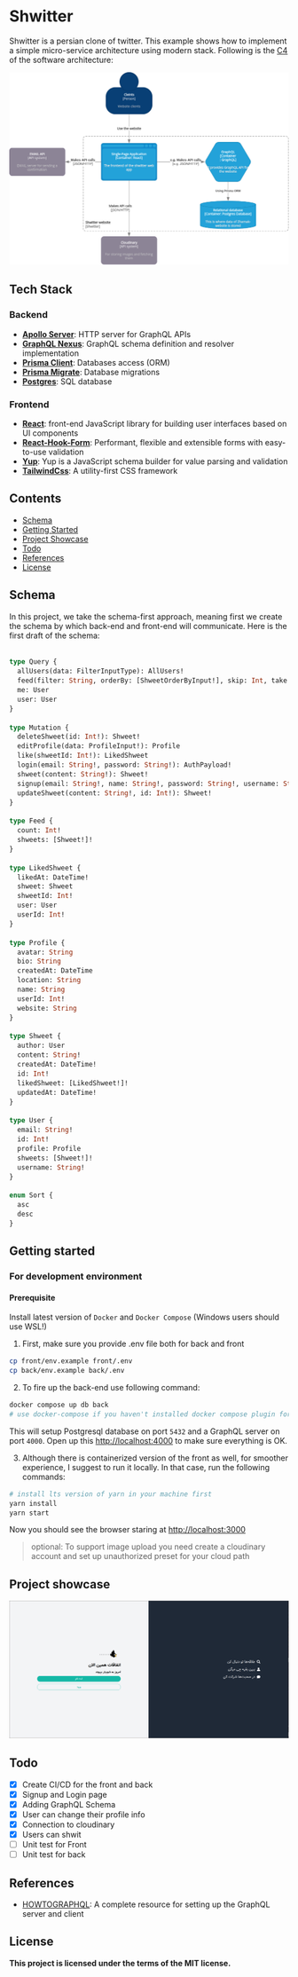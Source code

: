 # Shwitter

Shwitter is a persian clone of twitter. This example shows how to implement a
simple micro-service architecture using modern stack. Following is the [C4](https://c4model.com/) of the software architecture:

![C4 Diagram of Shwitter](images/shwitter_c4.png)

## Tech Stack

### Backend

- [**Apollo Server**](https://github.com/apollographql/apollo-server): HTTP server for GraphQL APIs
- [**GraphQL Nexus**](https://nexusjs.org/docs/): GraphQL schema definition and resolver implementation 
- [**Prisma Client**](https://www.prisma.io/docs/concepts/components/prisma-client): Databases access (ORM)                  
- [**Prisma Migrate**](https://www.prisma.io/docs/concepts/components/prisma-migrate): Database migrations               
- [**Postgres**](https://www.sqlite.org/index.html): SQL database

### Frontend

- [**React**](https://react.io): front-end JavaScript library for building user interfaces based on UI components
- [**React-Hook-Form**](https://react-hook-form.com/): Performant, flexible and extensible forms with easy-to-use validation
- [**Yup**](https://www.npmjs.com/package/Yup): Yup is a JavaScript schema builder for value parsing and validation
- [**TailwindCss**](https://tailwindcss.com/): A utility-first CSS framework

## Contents

- [Schema](#Schema)
- [Getting Started](#getting-started)
- [Project Showcase](#project-showcase)
- [Todo](#todo)
- [References](#refrences)
- [License](#license)

## Schema
In this project, we take the schema-first approach, meaning first we create the schema by which
back-end and front-end will communicate. Here is the first draft of the schema:

```graphql

type Query {
  allUsers(data: FilterInputType): AllUsers!
  feed(filter: String, orderBy: [ShweetOrderByInput!], skip: Int, take: Int): Feed!
  me: User
  user: User
}

type Mutation {
  deleteShweet(id: Int!): Shweet!
  editProfile(data: ProfileInput!): Profile
  like(shweetId: Int!): LikedShweet
  login(email: String!, password: String!): AuthPayload!
  shweet(content: String!): Shweet!
  signup(email: String!, name: String!, password: String!, username: String!): AuthPayload!
  updateShweet(content: String!, id: Int!): Shweet!
}

type Feed {
  count: Int!
  shweets: [Shweet!]!
}

type LikedShweet {
  likedAt: DateTime!
  shweet: Shweet
  shweetId: Int!
  user: User
  userId: Int!
}

type Profile {
  avatar: String
  bio: String
  createdAt: DateTime
  location: String
  name: String
  userId: Int!
  website: String
}

type Shweet {
  author: User
  content: String!
  createdAt: DateTime!
  id: Int!
  likedShweet: [LikedShweet!]!
  updatedAt: DateTime!
}

type User {
  email: String!
  id: Int!
  profile: Profile
  shweets: [Shweet!]!
  username: String!
}

enum Sort {
  asc
  desc
}

```

## Getting started
### For development environment
#### Prerequisite
Install latest version of `Docker` and `Docker Compose` (Windows users should use WSL!)

1. First, make sure you provide .env file both for back and front
```bash
cp front/env.example front/.env
cp back/env.example back/.env
```
2. To fire up the back-end use following command:
```bash
docker compose up db back
# use docker-compose if you haven't installed docker compose plugin for docker
```
This will setup Postgresql database on port `5432` and a GraphQL server on port `4000`.
Open up this [http://localhost:4000](http://localhost:4000) to make sure everything is OK.

3. Although there is containerized version of the front as well, for smoother experience, I
suggest to run it locally. In that case, run the following commands:
```bash
# install lts version of yarn in your machine first
yarn install
yarn start
```
Now you should see the browser staring at [http://localhost:3000](http://localhost:3000)

>optional: To support image upload you need create a cloudinary account and set up unauthorized preset for your cloud path
<!-- provide link for the tutorial-->
## Project showcase
![landing page preview](images/landing_preview.png)

## Todo
- [x] Create CI/CD for the front and back
- [x] Signup and Login page
- [x] Adding GraphQL Schema
- [x] User can change their profile info
- [x] Connection to cloudinary
- [x] Users can shwit
- [ ] Unit test for Front
- [ ] Unit test for back

## References
- [HOWTOGRAPHQL](https://www.howtographql.com/): A complete resource for setting up the GraphQL server and client 
## License
**This project is licensed under the terms of the MIT license.**

